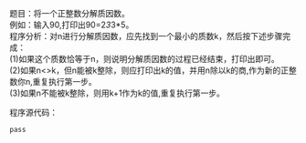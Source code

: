 题目：将一个正整数分解质因数。  
例如：输入90,打印出90=2*3*3*5。  
程序分析：对n进行分解质因数，应先找到一个最小的质数k，然后按下述步骤完成：  
(1)如果这个质数恰等于n，则说明分解质因数的过程已经结束，打印出即可。  
(2)如果n<>k，但n能被k整除，则应打印出k的值，并用n除以k的商,作为新的正整数你n,重复执行第一步。  
(3)如果n不能被k整除，则用k+1作为k的值,重复执行第一步。  

程序源代码：  
```
pass
```
